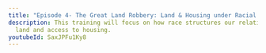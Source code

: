 ```yaml
---
title: "Episode 4- The Great Land Robbery: Land & Housing under Racial Capitalism"
description: This training will focus on how race structures our relationship to
  land and access to housing.
youtubeId: SaxJPFu1Ky8
---
```

